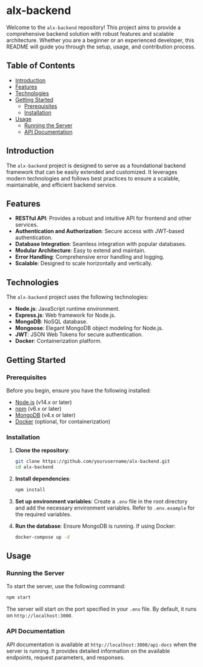 # alx-backend

Welcome to the `alx-backend` repository! This project aims to provide a comprehensive backend solution with robust features and scalable architecture. Whether you are a beginner or an experienced developer, this README will guide you through the setup, usage, and contribution process.

## Table of Contents
- [Introduction](#introduction)
- [Features](#features)
- [Technologies](#technologies)
- [Getting Started](#getting-started)
  - [Prerequisites](#prerequisites)
  - [Installation](#installation)
- [Usage](#usage)
  - [Running the Server](#running-the-server)
  - [API Documentation](#api-documentation)

## Introduction
The `alx-backend` project is designed to serve as a foundational backend framework that can be easily extended and customized. It leverages modern technologies and follows best practices to ensure a scalable, maintainable, and efficient backend service.

## Features
- **RESTful API**: Provides a robust and intuitive API for frontend and other services.
- **Authentication and Authorization**: Secure access with JWT-based authentication.
- **Database Integration**: Seamless integration with popular databases.
- **Modular Architecture**: Easy to extend and maintain.
- **Error Handling**: Comprehensive error handling and logging.
- **Scalable**: Designed to scale horizontally and vertically.

## Technologies
The `alx-backend` project uses the following technologies:
- **Node.js**: JavaScript runtime environment.
- **Express.js**: Web framework for Node.js.
- **MongoDB**: NoSQL database.
- **Mongoose**: Elegant MongoDB object modeling for Node.js.
- **JWT**: JSON Web Tokens for secure authentication.
- **Docker**: Containerization platform.

## Getting Started

### Prerequisites
Before you begin, ensure you have the following installed:
- [Node.js](https://nodejs.org/) (v14.x or later)
- [npm](https://www.npmjs.com/) (v6.x or later)
- [MongoDB](https://www.mongodb.com/) (v4.x or later)
- [Docker](https://www.docker.com/) (optional, for containerization)

### Installation
1. **Clone the repository**:
    ```sh
    git clone https://github.com/yourusername/alx-backend.git
    cd alx-backend
    ```

2. **Install dependencies**:
    ```sh
    npm install
    ```

3. **Set up environment variables**:
    Create a `.env` file in the root directory and add the necessary environment variables. Refer to `.env.example` for the required variables.

4. **Run the database**:
    Ensure MongoDB is running. If using Docker:
    ```sh
    docker-compose up -d
    ```

## Usage

### Running the Server
To start the server, use the following command:
```sh
npm start
```
The server will start on the port specified in your `.env` file. By default, it runs on `http://localhost:3000`.

### API Documentation
API documentation is available at `http://localhost:3000/api-docs` when the server is running. It provides detailed information on the available endpoints, request parameters, and responses.
